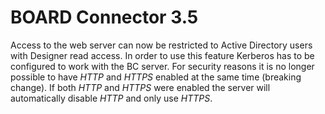 # BOARD Connector 3.5

Access to the web server can now be restricted to Active Directory users with Designer read access.
In order to use this feature Kerberos has to be configured to work with the BC server.
For security reasons it is no longer possible to have *HTTP* and *HTTPS* enabled at the same time (breaking change). If both *HTTP* and *HTTPS* were enabled the server will automatically disable *HTTP* and only use *HTTPS*.